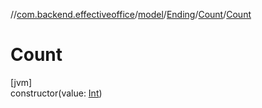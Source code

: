 //[com.backend.effectiveoffice](IdeaProjects/labs-office-elevator/effectiveOfficeBackend/documentation/gfm/index.md)/[model](IdeaProjects/labs-office-elevator/effectiveOfficeBackend/documentation/gfm/com.backend.effectiveoffice/model/index.md)/[Ending](IdeaProjects/labs-office-elevator/effectiveOfficeBackend/documentation/gfm/com.backend.effectiveoffice/model/-ending/index.md)/[Count](IdeaProjects/labs-office-elevator/effectiveOfficeBackend/documentation/gfm/com.backend.effectiveoffice/model/-ending/-count/index.md)/[Count](IdeaProjects/labs-office-elevator/effectiveOfficeBackend/documentation/gfm/com.backend.effectiveoffice/model/-ending/-count/-count.md)

# Count

[jvm]\
constructor(value: [Int](https://kotlinlang.org/api/latest/jvm/stdlib/kotlin/-int/index.html))
